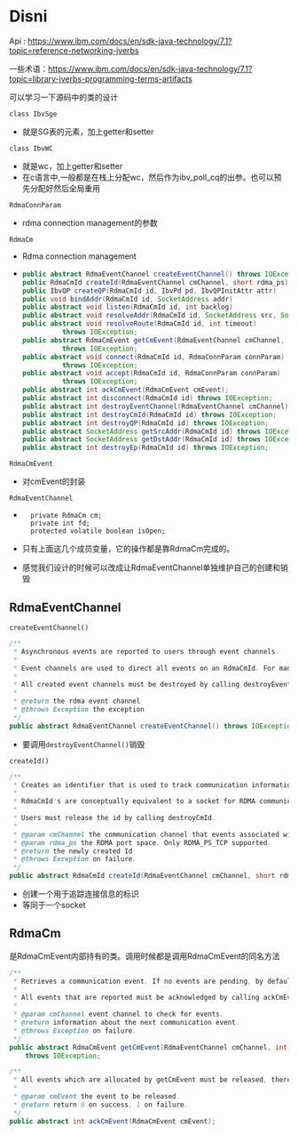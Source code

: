 # Disni

Api : https://www.ibm.com/docs/en/sdk-java-technology/7.1?topic=reference-networking-jverbs

一些术语：https://www.ibm.com/docs/en/sdk-java-technology/7.1?topic=library-jverbs-programming-terms-artifacts

可以学习一下源码中的类的设计

`class IbvSge`

- 就是SG表的元素，加上getter和setter

`class IbvWC`

- 就是wc，加上getter和setter
- 在c语言中,一般都是在栈上分配wc，然后作为ibv_poll_cq的出参。也可以预先分配好然后全局重用

`RdmaConnParam`

- rdma connection management的参数



`RdmaCm`

- Rdma connection management

- ```java
  public abstract RdmaEventChannel createEventChannel() throws IOException;
  public RdmaCmId createId(RdmaEventChannel cmChannel, short rdma_ps)
  public IbvQP createQP(RdmaCmId id, IbvPd pd, IbvQPInitAttr attr)
  public void bindAddr(RdmaCmId id, SocketAddress addr)
  public abstract void listen(RdmaCmId id, int backlog)
  public abstract void resolveAddr(RdmaCmId id, SocketAddress src, SocketAddress dst, int timeout)
  public abstract void resolveRoute(RdmaCmId id, int timeout)
  			throws IOException;
  public abstract RdmaCmEvent getCmEvent(RdmaEventChannel cmChannel, int timeout)
  			throws IOException;
  public abstract void connect(RdmaCmId id, RdmaConnParam connParam)
  			throws IOException;
  public abstract void accept(RdmaCmId id, RdmaConnParam connParam)
  			throws IOException;
  public abstract int ackCmEvent(RdmaCmEvent cmEvent);
  public abstract int disconnect(RdmaCmId id) throws IOException;
  public abstract int destroyEventChannel(RdmaEventChannel cmChannel) throws IOException;
  public abstract int destroyCmId(RdmaCmId id) throws IOException;
  public abstract int destroyQP(RdmaCmId id) throws IOException;
  public abstract SocketAddress getSrcAddr(RdmaCmId id) throws IOException;
  public abstract SocketAddress getDstAddr(RdmaCmId id) throws IOException;
  public abstract int destroyEp(RdmaCmId id) throws IOException;
  ```

`RdmaCmEvent`

- 对cmEvent的封装

`RdmaEventChannel`

- ```
  	private RdmaCm cm;
  	private int fd;
  	protected volatile boolean isOpen;
  ```

- 只有上面这几个成员变量，它的操作都是靠RdmaCm完成的。

- 感觉我们设计的时候可以改成让RdmaEventChannel单独维护自己的创建和销毁

## RdmaEventChannel

`createEventChannel()`

```java
/**
 * Asynchronous events are reported to users through event channels.
 * 
 * Event channels are used to direct all events on an RdmaCmId. For many clients, a single event channel may be sufficient, however, when managing a large number of connections or id's. users may find it useful to direct events for different id's to different channels for processing.
 * 
 * All created event channels must be destroyed by calling destroyEventChannel. Users should call getCmEvent to retrieve events on an event channel.
 *
 * @return the rdma event channel
 * @throws Exception the exception
 */
public abstract RdmaEventChannel createEventChannel() throws IOException;
```

- 要调用`destroyEventChannel()`销毁



`createId()`

```java
/**
 * Creates an identifier that is used to track communication information.
 * 
 * RdmaCmId's are conceptually equivalent to a socket for RDMA communication.  The difference is that RDMA communication requires explicitly binding to a specified RDMA device before communication can occur, and most operations are asynchronous in nature.  Asynchronous communication events on an id are reported through the associated event channel.  
 * 
 * Users must release the id by calling destroyCmId.
 *
 * @param cmChannel the communication channel that events associated with the allocated RdmaCmId will be reported on.
 * @param rdma_ps the RDMA port space. Only RDMA_PS_TCP supported.
 * @return the newly created Id 
 * @throws Exception on failure.
 */
public abstract RdmaCmId createId(RdmaEventChannel cmChannel, short rdma_ps) throws IOException;

```

- 创建一个用于追踪连接信息的标识
- 等同于一个socket

## RdmaCm

是RdmaCmEvent内部持有的类。调用时候都是调用RdmaCmEvent的同名方法

```java
/**
 * Retrieves a communication event. If no events are pending, by default, the call will block until an event is received.
 * 
 * All events that are reported must be acknowledged by calling ackCmEvent.
 *
 * @param cmChannel event channel to check for events.
 * @return information about the next communication event.
 * @throws Exception on failure.
 */
public abstract RdmaCmEvent getCmEvent(RdmaEventChannel cmChannel, int timeout)
    throws IOException;

```



```java
/**
 * All events which are allocated by getCmEvent must be released, there should be a one-to-one correspondence between successful gets and acks.
 *
 * @param cmEvent the event to be released.
 * @return return 0 on success, 1 on failure.
 */
public abstract int ackCmEvent(RdmaCmEvent cmEvent);
```

